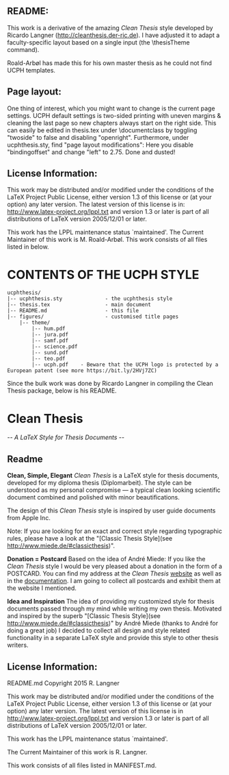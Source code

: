 <!-- % **************************************************

                   UCPH Thesis

       -- A LaTeX Style for Thesis at UCPH --

           Copyright 2019 M. Roald-Arbøl

% ************************************************** -->

## README:

This work is a derivative of the amazing *Clean Thesis* style developed by Ricardo Langner (http://cleanthesis.der-ric.de). I have adjusted it to adapt a faculty-specific layout based on a single input (the \thesisTheme command). 

Roald-Arbøl has made this for his own master thesis as he could not find UCPH templates.

## Page layout:
One thing of interest, which you might want to change is the current page settings.
UCPH default settings is two-sided printing with uneven margins & cleaning the last page so new chapters always start on the right side.
This can easily be edited in thesis.tex under \documentclass by toggling "twoside" to false and disabling "openright".
Furthermore, under ucphthesis.sty, find "page layout modifications": Here you disable "bindingoffset" and change "left" to 2.75. Done and dusted!


## License Information:

This work may be distributed and/or modified under the
conditions of the LaTeX Project Public License, either version 1.3
of this license or (at your option) any later version.
The latest version of this license is in:
       http://www.latex-project.org/lppl.txt
and version 1.3 or later is part of all distributions of LaTeX
version 2005/12/01 or later.

This work has the LPPL maintenance status `maintained'.
The Current Maintainer of this work is M. Roald-Arbøl.
This work consists of all files listed in below.

# CONTENTS OF THE UCPH STYLE

```
ucphthesis/
|-- ucphthesis.sty              - the ucphthesis style
|-- thesis.tex                  - main document
|-- README.md                   - this file
|-- figures/                    - customised title pages
    |-- theme/
        |-- hum.pdf
        |-- jura.pdf
        |-- samf.pdf
        |-- science.pdf
        |-- sund.pdf
        |-- teo.pdf
        |-- ucph.pdf    - Beware that the UCPH logo is protected by a European patent (see more https://bit.ly/2HVj7ZC)
```

Since the bulk work was done by Ricardo Langner in compiling the Clean Thesis package, below is his README.

# Clean Thesis
*-- A LaTeX Style for Thesis Documents --*

## Readme

**Clean, Simple, Elegant**
*Clean Thesis* is a LaTeX style for thesis documents, developed for my diploma thesis (Diplomarbeit). The style can be understood as my personal compromise — a typical clean looking scientific document combined and polished with minor beautifications.

The design of this *Clean Thesis* style is inspired by user guide documents from Apple Inc.

Note: If you are looking for an exact and correct style regarding typographic rules, please have a look at the "[Classic Thesis Style](see http://www.miede.de/#classicthesis)".

**Donation = Postcard**
Based on the idea of André Miede: If you like the *Clean Thesis* style I would be very pleased about a donation in the form of a POSTCARD. You can find my address at the *Clean Thesis* [website](http://cleanthesis.der-ric.de/) as well as in the [documentation](Clean-Thesis.pdf). I am going to collect all postcards and exhibit them at the website I mentioned.

**Idea and Inspiration**
The idea of providing my customized style for thesis documents passed through my mind while writing my own thesis. Motivated and inspired by the superb "[Classic Thesis Style](see http://www.miede.de/#classicthesis)" by André Miede (thanks to André for doing a great job) I decided to collect all design and style related functionality in a separate LaTeX style and provide this style to other thesis writers.

## License Information:

README.md
Copyright 2015 R. Langner

This work may be distributed and/or modified under the
conditions of the LaTeX Project Public License, either version 1.3
of this license or (at your option) any later version.
The latest version of this license is in
  http://www.latex-project.org/lppl.txt
and version 1.3 or later is part of all distributions of LaTeX
version 2005/12/01 or later.

This work has the LPPL maintenance status `maintained'.

The Current Maintainer of this work is R. Langner.

This work consists of all files listed in MANIFEST.md.